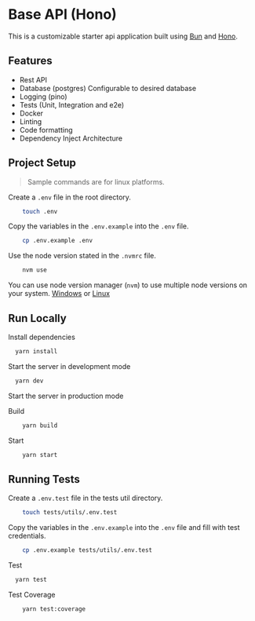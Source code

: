 # Base API (Hono)

This is a customizable starter api application built using [Bun](https://bun.sh) and [Hono](https://hono.dev).

## Features

-   Rest API
-   Database (postgres) Configurable to desired database
-   Logging (pino)
-   Tests (Unit, Integration and e2e)
-   Docker
-   Linting
-   Code formatting
-   Dependency Inject Architecture

## Project Setup

> Sample commands are for linux platforms.

Create a `.env` file in the root directory.

```bash
    touch .env
```

Copy the variables in the `.env.example` into the `.env` file.

```bash
    cp .env.example .env
```

Use the node version stated in the `.nvmrc` file.

```bash
    nvm use
```

You can use node version manager (`nvm`) to use multiple node versions on your system. [Windows](https://github.com/coreybutler/nvm-windows) or [Linux](https://www.digitalocean.com/community/tutorials/how-to-install-node-js-on-ubuntu-22-04#option-3-installing-node-using-the-node-version-manager)

## Run Locally

Install dependencies

```bash
  yarn install
```

Start the server in development mode

```bash
  yarn dev
```

Start the server in production mode

Build

```bash
    yarn build
```

Start

```bash
    yarn start
```

## Running Tests

Create a `.env.test` file in the tests util directory.

```bash
    touch tests/utils/.env.test
```

Copy the variables in the `.env.example` into the `.env` file and fill with test credentials.

```bash
    cp .env.example tests/utils/.env.test
```

Test

```bash
  yarn test
```

Test Coverage

```bash
    yarn test:coverage
```
